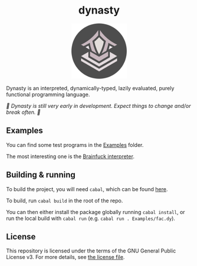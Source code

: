 <div align="center">
  <h1>dynasty</h1>

  <img src="Assets/Logo.png" alt="Dynasty Logo" width="150" height="150"/>
</div>

Dynasty is an interpreted, dynamically-typed, lazily evaluated, purely functional programming language.

*:construction: Dynasty is still very early in development. Expect things to change and/or break often. :construction:*

## Examples

You can find some test programs in the [Examples](Examples) folder.

The most interesting one is the [Brainfuck interpreter](Examples/BF/bf.dy).

## Building & running

To build the project, you will need `cabal`, which can be found [here](https://www.haskell.org/platform/).

To build, run `cabal build` in the root of the repo.

You can then either install the package globally running `cabal install`, or run the local build with `cabal run` (e.g. `cabal run . Examples/fac.dy`).

## License

This repository is licensed under the terms of the GNU General Public License v3.
For more details, see [the license file](LICENSE.txt).
